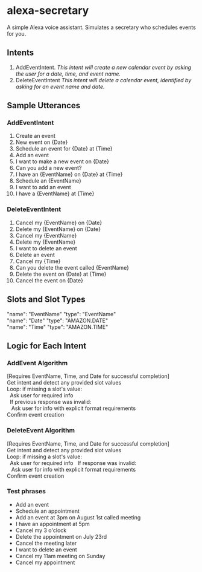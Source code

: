 # alexa-secretary
A simple Alexa voice assistant. Simulates a secretary who schedules events for you.

## Intents
1. AddEventIntent. *This intent will create a new calendar event by asking the user for a date, time, and event name.*
2. DeleteEventIntent *This intent will delete a calendar event, identified by asking for an event name and date.*
## Sample Utterances

### AddEventIntent
1. Create an event
2. New event on {Date}
3. Schedule an event for {Date} at {Time}
4. Add an event
5. I want to make a new event on {Date}
6. Can you add a new event?
7. I have an {EventName} on {Date} at {Time}
8. Schedule an {EventName}
9. I want to add an event
10. I have a {EventName} at {Time}

### DeleteEventIntent
1. Cancel my {EventName} on {Date}
2. Delete my {EventName} on {Date}
3. Cancel my {EventName}
4. Delete my {EventName}
5. I want to delete an event
6. Delete an event
7. Cancel my {Time}
8. Can you delete the event called {EventName}
9. Delete the event on {Date} at {Time}
10. Cancel the event on {Date}

## Slots and Slot Types
"name": "EventName" "type": "EventName"  
"name": "Date" "type": "AMAZON.DATE"  
"name": "Time" "type": "AMAZON.TIME"  
## Logic for Each Intent
### AddEvent Algorithm
[Requires EventName, Time, and Date for successful completion]  
Get intent and detect any provided slot values  
Loop: if missing a slot's value:  
&nbsp;	Ask user for required info  
&nbsp;	If previous response was invalid:  
&nbsp;&nbsp;		Ask user for info with explicit format requirements  
Confirm event creation  
### DeleteEvent Algorithm  
[Requires EventName, Time, and Date for successful completion]  
Get intent and detect any provided slot values  
Loop: if missing a slot's value:  
&nbsp;	Ask user for required info
&nbsp;	If response was invalid:  
&nbsp;&nbsp;		Ask user for info with explicit format requirements  
Confirm event creation
### Test phrases
- Add an event
- Schedule an appointment
- Add an event at 3pm on August 1st called meeting
- I have an appointment at 5pm
- Cancel my 3 o'clock
- Delete the appointment on July 23rd
- Cancel the meeting later
- I want to delete an event
- Cancel my 11am meeting on Sunday
- Cancel my appointment